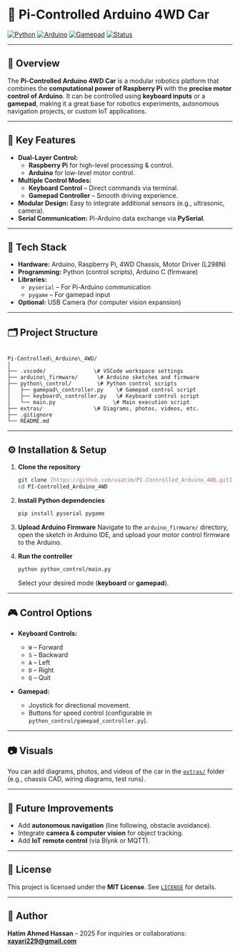 # 🚗 Pi-Controlled Arduino 4WD Car

[![Python](https://img.shields.io/badge/Python-3.10-blue?logo=python)](https://www.python.org/)
[![Arduino](https://img.shields.io/badge/Arduino-Motor%20Control-00979D?logo=arduino)](https://www.arduino.cc/)
[![Gamepad](https://img.shields.io/badge/Control-Keyboard%20%7C%20Gamepad-green)]()
[![Status](https://img.shields.io/badge/Status-Completed-brightgreen)]()

---

## 📖 Overview

The **Pi-Controlled Arduino 4WD Car** is a modular robotics platform that combines the **computational power of Raspberry Pi** with the **precise motor control of Arduino**. It can be controlled using **keyboard inputs** or a **gamepad**, making it a great base for robotics experiments, autonomous navigation projects, or custom IoT applications.

---

## 🎯 Key Features

- **Dual-Layer Control:**
  - **Raspberry Pi** for high-level processing & control.
  - **Arduino** for low-level motor control.
- **Multiple Control Modes:**
  - **Keyboard Control** – Direct commands via terminal.
  - **Gamepad Controller** – Smooth driving experience.
- **Modular Design:** Easy to integrate additional sensors (e.g., ultrasonic, camera).
- **Serial Communication:** Pi-Arduino data exchange via **PySerial**.

---

## 🧰 Tech Stack

- **Hardware:** Arduino, Raspberry Pi, 4WD Chassis, Motor Driver (L298N)
- **Programming:** Python (control scripts), Arduino C (firmware)
- **Libraries:**
  - `pyserial` – For Pi-Arduino communication
  - `pygame` – For gamepad input
- **Optional:** USB Camera (for computer vision expansion)

---

## 🗂 Project Structure

```

Pi-Controlled\_Arduino\_4WD/
│
├── .vscode/               \# VSCode workspace settings
├── arduino\_firmware/      \# Arduino sketches and firmware
├── python\_control/        \# Python control scripts
│   ├── gamepad\_controller.py    \# Gamepad control script
│   ├── keyboard\_controller.py   \# Keyboard control script
│   └── main.py                  \# Main execution script
├── extras/                \# Diagrams, photos, videos, etc.
├── .gitignore
└── README.md

````

---

## ⚙️ Installation & Setup

1.  **Clone the repository**
    ```bash
    git clone [https://github.com/xaatim/PI-Controlled_Arduino_4WD.git](https://github.com/xaatim/PI-Controlled_Arduino_4WD.git)
    cd PI-Controlled_Arduino_4WD
    ```

2.  **Install Python dependencies**

    ```bash
    pip install pyserial pygame
    ```

3.  **Upload Arduino Firmware**
    Navigate to the `arduino_firmware/` directory, open the sketch in Arduino IDE, and upload your motor control firmware to the Arduino.

4.  **Run the controller**

    ```bash
    python python_control/main.py
    ```

    Select your desired mode (**keyboard** or **gamepad**).

---

## 🎮 Control Options

* **Keyboard Controls:**

    * `W` – Forward
    * `S` – Backward
    * `A` – Left
    * `D` – Right
    * `Q` – Quit

* **Gamepad:**

    * Joystick for directional movement.
    * Buttons for speed control (configurable in `python_control/gamepad_controller.py`).

---

## 📷 Visuals

You can add diagrams, photos, and videos of the car in the [`extras/`](./extras) folder (e.g., chassis CAD, wiring diagrams, test runs).

---

## 🚀 Future Improvements

* Add **autonomous navigation** (line following, obstacle avoidance).
* Integrate **camera & computer vision** for object tracking.
* Add **IoT remote control** (via Blynk or MQTT).

---

## 📄 License

This project is licensed under the **MIT License**. See [`LICENSE`](./LICENSE) for details.

---

## 👤 Author

**Hatim Ahmed Hassan** – 2025
For inquiries or collaborations: **[xayari229@gmail.com](mailto:xayari229@gmail.com)**
